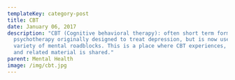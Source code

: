 ```yaml
---
templateKey: category-post
title: CBT
date: January 06, 2017
description: "CBT (Cognitive behavioral therapy): often short term form of
  psychotherapy originally designed to treat depression, but is now used for a
  variety of mental roadblocks. This is a place where CBT experiences, articles
  and related material is shared."
parent: Mental Health
image: /img/cbt.jpg
---
```

